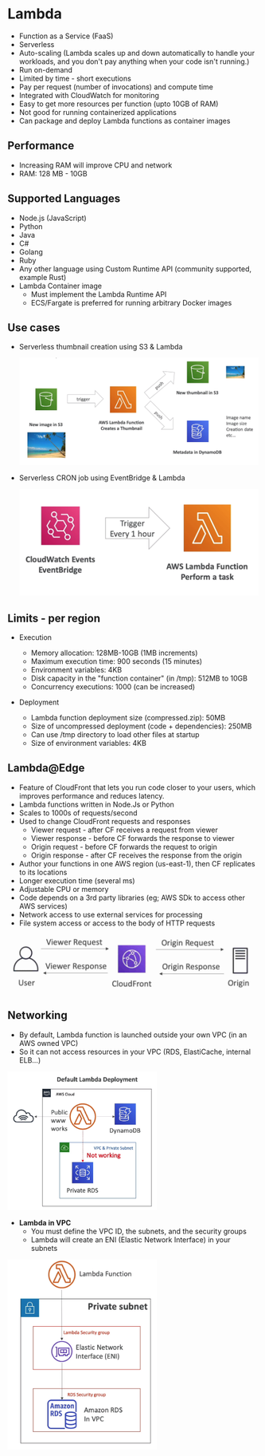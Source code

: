 # Lambda
- Function as a Service (FaaS)
- Serverless
- Auto-scaling (Lambda scales up and down automatically to handle your workloads, and you don't pay anything when your code isn't running.)
- Run on-demand
- Limited by time - short executions
- Pay per request (number of invocations) and compute time
- Integrated with CloudWatch for monitoring
- Easy to get more resources per function (upto 10GB of RAM)
- Not good for running containerized applications
- Can package and deploy Lambda functions as container images

## Performance
- Increasing RAM will improve CPU and network
- RAM: 128 MB - 10GB

## Supported Languages
- Node.js (JavaScript)
- Python
- Java
- C#
- Golang
- Ruby
- Any other language using Custom Runtime API (community supported, example Rust)
- Lambda Container image
  - Must implement the Lambda Runtime API
  - ECS/Fargate is preferred for running arbitrary Docker images
     
## Use cases
- Serverless thumbnail creation using S3 & Lambda

  <img src=./images/lambda.png width="500"/>

- Serverless CRON job using EventBridge & Lambda

  <img src=./images/lambda1.png width="500"/>

## Limits - per region
- Execution
  - Memory allocation: 128MB-10GB (1MB increments)
  - Maximum execution time: 900 seconds (15 minutes)
  - Environment variables: 4KB
  - Disk capacity in the "function container" (in /tmp): 512MB to 10GB
  - Concurrency executions: 1000 (can be increased)


- Deployment
  - Lambda function deployment size (compressed.zip): 50MB
  - Size of uncompressed deployment (code + dependencies): 250MB
  - Can use /tmp directory to load other files at startup
  - Size of environment variables: 4KB

## Lambda@Edge
- Feature of CloudFront that lets you run code closer to your users, which improves performance and reduces latency.
- Lambda functions written in Node.Js or Python
- Scales to 1000s of requests/second
- Used to change CloudFront requests and responses
  - Viewer request - after CF receives a request from viewer
  - Viewer response - before CF forwards the response to viewer
  - Origin request - before CF forwards the request to origin
  - Origin response - after CF receives the response from the origin
- Author your functions in one AWS region (us-east-1), then CF replicates to its locations
- Longer execution time (several ms)
- Adjustable CPU or memory
- Code depends on a 3rd party libraries (eg; AWS SDk to access other AWS services)
- Network access to use external services for processing
- File system access or access to the body of HTTP requests

<img src=./images/lambda4.jpg width="500"/>

## Networking
- By default, Lambda function is launched outside your own VPC (in an AWS owned VPC)
- So it can not access resources in your VPC (RDS, ElastiCache, internal ELB...)

<img src=./images/lambda2.png width="300"/>

- **Lambda in VPC**
  - You must define the VPC ID, the subnets, and the security groups
  - Lambda will create an ENI (Elastic Network Interface) in your subnets

<img src=./images/lambda3.png width="300"/>